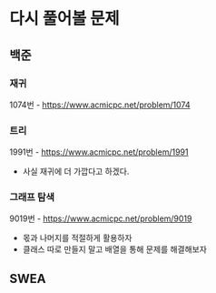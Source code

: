 # 다시 풀어볼 문제

## 백준 
### 재귀
1074번 - https://www.acmicpc.net/problem/1074

### 트리
1991번 - https://www.acmicpc.net/problem/1991
- 사실 재귀에 더 가깝다고 하겠다.

### 그래프 탐색
9019번 - https://www.acmicpc.net/problem/9019
- 몫과 나머지를 적절하게 활용하자
- 클래스 따로 만들지 말고 배열을 통해 문제를 해결해보자

## SWEA
